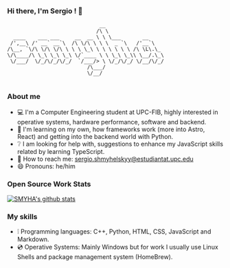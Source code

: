 ### Hi there, I'm Sergio ! 👋

``` 
                              __                   
                             /\ \                  
  ____    ___ ___     __  __ \ \ \___       __     
 /',__\ /' __` __`\  /\ \/\ \ \ \  _ `\   /'__`\   
/\__, `\/\ \/\ \/\ \ \ \ \_\ \ \ \ \ \ \ /\ \L\.\_ 
\/\____/\ \_\ \_\ \_\ \/`____ \ \ \_\ \_\\ \__/.\_\
 \/___/  \/_/\/_/\/_/  `/___/> \ \/_/\/_/ \/__/\/_/
                          /\___/                      
                          \/__/        
                          
```                          

### About me

- 💻 I'm a Computer Engineering student at UPC-FIB, highly interested in operative systems, hardware performance, software and backend.
- 📘 I'm learning on my own, how frameworks work (more into Astro, React) and getting into the backend world with Python. 
- ❔ I am looking for help with, suggestions to enhance my JavaScript skills related by learning TypeScript.
- 💬 How to reach me: [sergio.shmyhelskyy@estudiantat.upc.edu](mailto:sergio.shmyhelskyy@estudiantat.upc.edu)
- 😄 Pronouns: he/him

### Open Source Work Stats

[![SMYHA's github stats](https://github-readme-stats.vercel.app/api?username=smyha&theme=tokyonight&show_icons=true)](https://github.com/smyha)

### My skills 

- ❕ Programming languages: C++, Python, HTML, CSS, JavaScript and Markdown.
- 💿 Operative Systems: Mainly Windows but for work I usually use Linux Shells and package management system (HomeBrew).

<!--
**smyha/smyha** is a ✨ _special_ ✨ repository because its `README.md` (this file) appears on your GitHub profile.

Here are some ideas to get you started:

- 🔭 I’m currently working on ...
- 🌱 I’m currently learning ...
- 👯 I’m looking to collaborate on ...
- 🤔 I’m looking for help with ...
- 💬 Ask me about ...
- 📫 How to reach me: ...
- 😄 Pronouns: ...
- ⚡ Fun fact: ...
-->
